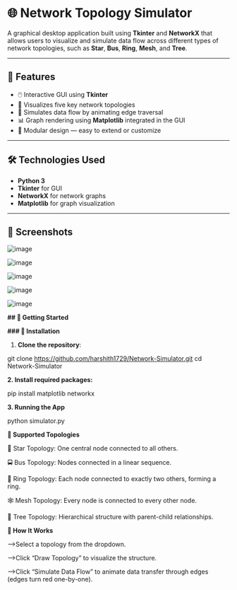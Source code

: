 # 🌐 Network Topology Simulator

A graphical desktop application built using **Tkinter** and **NetworkX** that allows users to visualize and simulate data flow across different types of network topologies, such as **Star**, **Bus**, **Ring**, **Mesh**, and **Tree**.

---

## 🎯 Features

- 🖱️ Interactive GUI using **Tkinter**
- 🧠 Visualizes five key network topologies
- 🔁 Simulates data flow by animating edge traversal
- 📊 Graph rendering using **Matplotlib** integrated in the GUI
- 🧩 Modular design — easy to extend or customize

---

## 🛠️ Technologies Used

- **Python 3**
- **Tkinter** for GUI
- **NetworkX** for network graphs
- **Matplotlib** for graph visualization

---

## 📸 Screenshots

![image](https://github.com/user-attachments/assets/edc01527-6e44-4504-8f64-730cf94f9efe)

![image](https://github.com/user-attachments/assets/086dc62f-5973-43f2-8f57-4e2229de6834)

![image](https://github.com/user-attachments/assets/f2aa3f94-4d1d-4fe6-ab0a-0750f1446908)

![image](https://github.com/user-attachments/assets/22bef995-2df9-4f40-84ed-33e030625238)

![image](https://github.com/user-attachments/assets/14b00850-b48f-46ae-96eb-5711afc44898)


**## 🚀 Getting Started**

**### 🔧 Installation**

1. **Clone the repository**:

git clone https://github.com/harshith1729/Network-Simulator.git
cd Network-Simulator

**2. Install required packages:**

pip install matplotlib networkx

**3. Running the App**

python simulator.py


**🧠 Supported Topologies**

🌟 Star Topology: One central node connected to all others.

🚍 Bus Topology: Nodes connected in a linear sequence.

🔄 Ring Topology: Each node connected to exactly two others, forming a ring.

🕸️ Mesh Topology: Every node is connected to every other node.

🌳 Tree Topology: Hierarchical structure with parent-child relationships.

****🧪 How It Works****

-->Select a topology from the dropdown.

-->Click “Draw Topology” to visualize the structure.

-->Click “Simulate Data Flow” to animate data transfer through edges (edges turn red one-by-one).



